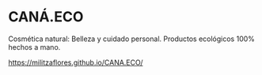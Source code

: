 # CANÁ.ECO
Cosmética natural: Belleza y cuidado personal. Productos ecológicos 100% hechos a mano.

https://militzaflores.github.io/CANA.ECO/
